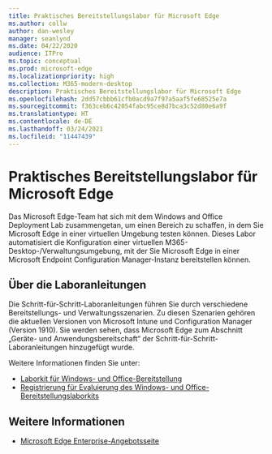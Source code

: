 ```yaml
---
title: Praktisches Bereitstellungslabor für Microsoft Edge
ms.author: collw
author: dan-wesley
manager: seanlynd
ms.date: 04/22/2020
audience: ITPro
ms.topic: conceptual
ms.prod: microsoft-edge
ms.localizationpriority: high
ms.collection: M365-modern-desktop
description: Praktisches Bereitstellungslabor für Microsoft Edge
ms.openlocfilehash: 2dd57cbbb61cfb0acd9a7f97a5aaf5fe68525e7a
ms.sourcegitcommit: f363ceb6c42054fabc95ce8d7bca3c52d80e6a9f
ms.translationtype: HT
ms.contentlocale: de-DE
ms.lasthandoff: 03/24/2021
ms.locfileid: "11447439"
---
```

# <a name="microsoft-edge-hands-on-deployment-lab"></a>Praktisches Bereitstellungslabor für Microsoft Edge

Das Microsoft Edge-Team hat sich mit dem Windows and Office Deployment Lab zusammengetan, um einen Bereich zu schaffen, in dem Sie Microsoft Edge in einer virtuellen Umgebung testen können. Dieses Labor automatisiert die Konfiguration einer virtuellen M365-Desktop-/Verwaltungsumgebung, mit der Sie Microsoft Edge in einer Microsoft Endpoint Configuration Manager-Instanz bereitstellen können.

## <a name="about-the-lab-guides"></a>Über die Laboranleitungen

Die Schritt-für-Schritt-Laboranleitungen führen Sie durch verschiedene Bereitstellungs- und Verwaltungsszenarien. Zu diesen Szenarien gehören die aktuellen Versionen von Microsoft Intune und Configuration Manager (Version 1910). Sie werden sehen, dass Microsoft Edge zum Abschnitt „Geräte- und Anwendungsbereitschaft“ der Schritt-für-Schritt-Laboranleitungen hinzugefügt wurde.

Weitere Informationen finden Sie unter:

- [Laborkit für Windows- und Office-Bereitstellung](/microsoft-365/enterprise/modern-desktop-deployment-and-management-lab?view=o365-worldwide)
- [Registrierung für Evaluierung des Windows- und Office-Bereitstellungslaborkits](https://www.microsoft.com/evalcenter/evaluate-lab-kit)

## <a name="see-also"></a>Weitere Informationen

- [Microsoft Edge Enterprise-Angebotsseite](https://aka.ms/EdgeEnterprise)